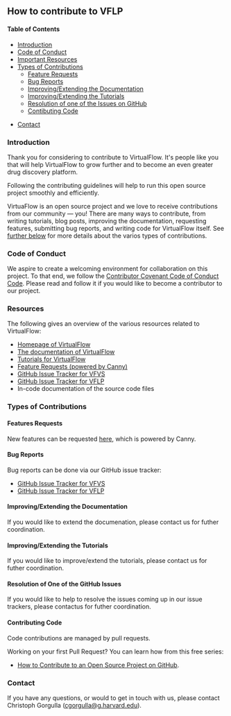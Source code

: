 ## How to contribute to VFLP

#### Table of Contents

- [Introduction](#introduction)
- [Code of Conduct](#code-of-conduct)
- [Important Resources](#important-resources)
- [Types of Contributions](#types-of-contributions)
    - [Feature Requests](#features-requests)
    - [Bug Reports](#bug-reports)
    - [Improving/Extending the Documentation](#improvingextending-the-documentation)
    - [Improving/Extending the Tutorials](#improvingextending-the-tutorials)
    - [Resolution of one of the Issues on GitHub](#resolution-of-one-of-the-github-issues)
    - [Contibuting Code](#contributing-code)
<!---        - [Types of Code Contributions](#types-of-code-contributions)
        - [Development Environment](#development-environment)
        - [Development Process](#development-process)
        - [Testing](#testing)
        - [Style Guidelines](#style-guidelines)
- [Links](#links) -->
- [Contact](#contact)


### Introduction

Thank you for considering to contribute to VirtualFlow. It's people like you that will help VirtualFlow to grow further and to become an even greater drug discovery platform. 

Following the contributing guidelines will help to run this open source project smoothly and efficiently.

VirtuaFlow is an open source project and we love to receive contributions from our community — you! There are many ways to contribute, from writing tutorials, blog posts, improving the documentation, requesting features, submitting bug reports, and writing code for VirtualFlow itself. See [further below](#types-of-contributions) for more details about the varios types of contributions.


### Code of Conduct

We aspire to create a welcoming environment for collaboration on this project. To that end, we follow the [Contributor Covenant Code of Conduct Code](CODE_OF_CONDUCT.md). Please read and follow it if you would like to become a contributor to our project.


### Resources

The following gives an overview of the various resources related to VirtualFlow:

- [Homepage of VirtualFlow](https://virtual-flow.org/)
- [The documentation of VirtualFlow](https://docs.virtual-flow.org/documentation/-LdE8RH9UN4HKpckqkX3/)
- [Tutorials for VirtualFlow](https://virtual-flow.org/tutorials)
- [Feature Requests (powered by Canny)](http://feedback.virtual-flow.org/feature-requests)
- [GitHub Issue Tracker for VFVS](https://github.com/VirtualFlow/VFVS/issues)
- [GitHub Issue Tracker for VFLP](https://github.com/VirtualFlow/VFLP/issues)
- In-code documentation of the source code files


### Types of Contributions

#### Features Requests

New features can be requested [here](http://feedback.virtual-flow.org/feature-requests), which is powered by Canny.


#### Bug Reports

Bug reports can be done via our GitHub issue tracker:
- [GitHub Issue Tracker for VFVS](https://github.com/VirtualFlow/VFVS/issues)
- [GitHub Issue Tracker for VFLP](https://github.com/VirtualFlow/VFLP/issues)


#### Improving/Extending the Documentation

If you would like to extend the documenation, please contact us for futher coordination.


#### Improving/Extending the Tutorials

If you would like to improve/extend the tutorials, please contact us for futher coordination.


#### Resolution of One of the GitHub Issues

If you would like to help to resolve the issues coming up in our issue trackers, please contactus for futher coordination.


#### Contributing Code

Code contributions are managed by pull requests. 

Working on your first Pull Request? You can learn how from this free series:
- [How to Contribute to an Open Source Project on GitHub](https://egghead.io/series/how-to-contribute-to-an-open-source-project-on-github).


<!--- ##### Types of Code Contributions

##### Development Environment

##### Development Process

##### Testing

##### Style Guidelines 

### Links
-->

### Contact

If you have any questions, or would to get in touch with us, please contact Christoph Gorgulla (cgorgulla@g.harvard.edu).
